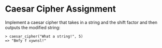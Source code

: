 <h1>Caesar Cipher Assignment</h1>

Implement a caesar cipher that takes in a string and the shift factor and then outputs the modified string:

```
> caesar_cipher("What a string!", 5)
=> "Bmfy f xywnsl!"
```
